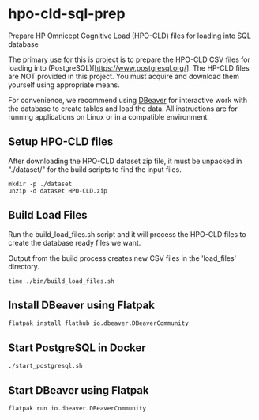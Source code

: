 # hpo-cld-sql-prep
Prepare HP Omnicept Cognitive Load (HPO-CLD) files for loading into SQL database 

The primary use for this is project is to prepare the HPO-CLD CSV files for loading into (PostgreSQL)[https://www.postgresql.org/].
The HP-CLD files are NOT provided in this project. You must acquire and download them yourself using appropriate means.

For convenience, we recommend using [DBeaver](https://dbeaver.io/) for interactive work with the database to create tables and load the data.
All instructions are for running applications on Linux or in a compatible environment.

Setup HPO-CLD files
-------------------
After downloading the HPO-CLD dataset zip file, it must be unpacked in "./dataset/" for the build scripts to find the input files.

```
mkdir -p ./dataset
unzip -d dataset HPO-CLD.zip
```

Build Load Files
----------------
Run the build_load_files.sh script and it will process the HPO-CLD files to create
the database ready files we want.

Output from the build process creates new CSV files in the 'load_files' directory.
```
time ./bin/build_load_files.sh
```

Install DBeaver using Flatpak
-----------------------------
```
flatpak install flathub io.dbeaver.DBeaverCommunity
```

Start PostgreSQL in Docker 
-------------------------
```
./start_postgresql.sh
```

Start DBeaver using Flatpak
---------------------------
```
flatpak run io.dbeaver.DBeaverCommunity
``` 


